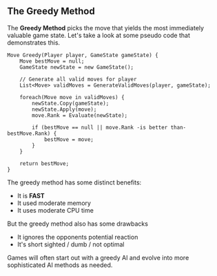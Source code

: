## The Greedy Method

The __Greedy Method__ picks the move that yields the most immediately valuable game state. Let's take a look at some pseudo code that demonstrates this.

```
Move Greedy(Player player, GameState gameState) {
    Move bestMove = null;
    GameState newState = new GameState();
    
    // Generate all valid moves for player
    List<Move> validMoves = GenerateValidMoves(player, gameState);
    
    foreach(Move move in validMoves) {
        newState.Copy(gameState);
        newState.Apply(move);
        move.Rank = Evaluate(newState);
        
        if (bestMove == null || move.Rank -is better than- bestMove.Rank) {
            bestMove = move;
        }
    }
    
    return bestMove;
}
```

The greedy method has some distinct benefits:

* It is __FAST__
* It used moderate memory
* It uses moderate CPU time

But the greedy method also has some drawbacks

* It ignores the opponents potential reaction
* It's short sighted / dumb / not optimal

Games will often start out with a greedy AI and evolve into more sophisticated AI methods as needed.
